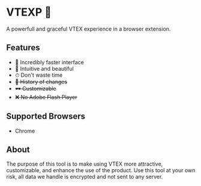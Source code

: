 # VTEXP 💅
A powerfull and graceful VTEX experience in a browser extension.

## Features
- 🚀 Incredibly faster interface
- 🌈 Intuitive and beautiful
- ⏱ Don't waste time
- ~~📁 History of changes~~
- ~~🕶 Customizable~~
- ~~❌ No Adobe Flash Player~~

## Supported Browsers
- Chrome

## About
The purpose of this tool is to make using VTEX more attractive, customizable, and enhance the use of the product.
Use this tool at your own risk, all data we handle is encrypted and not sent to any server.

